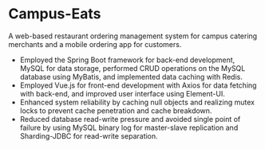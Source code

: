 # Campus-Eats
A web-based restaurant ordering management system for campus catering merchants and a mobile ordering app for customers. 
- Employed the Spring Boot framework for back-end development, MySQL for data storage, performed CRUD operations on the MySQL database using MyBatis, and implemented data caching with Redis.
- Employed Vue.js for front-end development with Axios for data fetching with back-end, and improved user interface using Element-UI.
- Enhanced system reliability by caching null objects and realizing mutex locks to prevent cache penetration and cache breakdown.
- Reduced database read-write pressure and avoided single point of failure by using MySQL binary log for master-slave replication and Sharding-JDBC for read-write separation.
